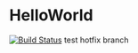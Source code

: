 # HelloWorld
[![Build Status](https://travis-ci.com/ZhenhanGong/HelloWorld.svg?branch=master)](https://travis-ci.com/ZhenhanGong/HelloWorld)
test hotfix branch
